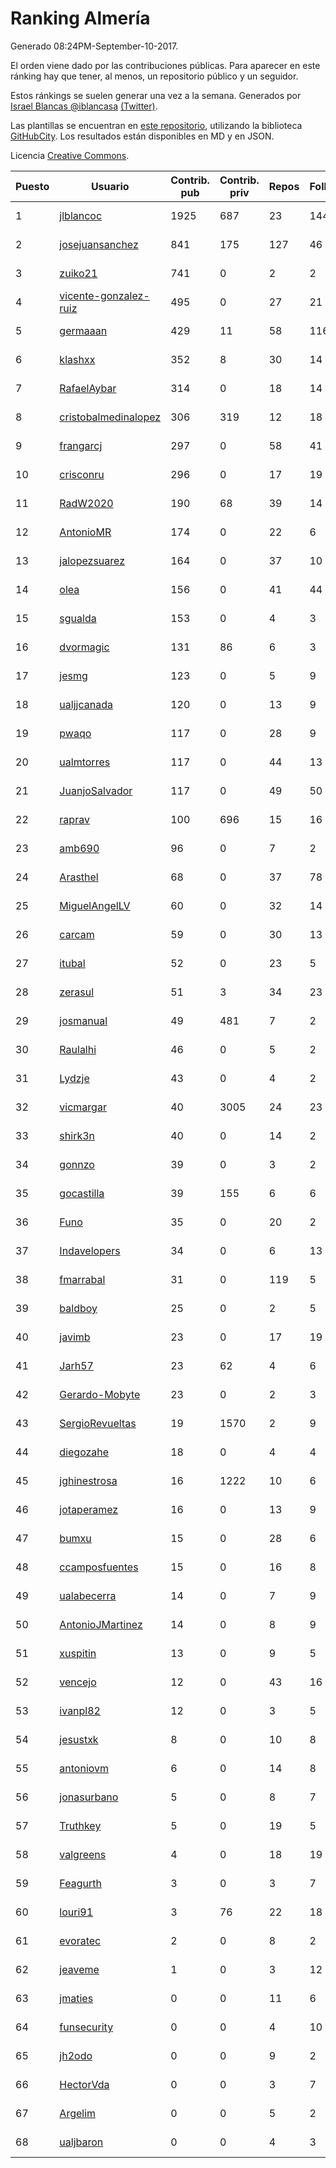 # Ranking Almería

Generado 08:24PM-September-10-2017.

El orden viene dado por las contribuciones públicas. Para aparecer en este ránking hay que tener, al menos, un repositorio público y un seguidor.

Estos ránkings se suelen generar una vez a la semana. Generados por [Israel Blancas @iblancasa](https://github.com/iblancasa/) [(Twitter)](https://twitter.com/iblancasa).

Las plantillas se encuentran en [este repositorio](https://github.com/iblancasa/GH-Spanish-Ranking), utilizando la biblioteca [GitHubCity](https://github.com/iblancasa/GitHubCity). Los resultados están disponibles en MD y en JSON.

Licencia [Creative Commons](https://creativecommons.org/licenses/by/4.0/).

| Puesto   |  Usuario  | Contrib. pub | Contrib. priv |Repos| Followers | Desde |  Avatar  |
|----------|-----------|--------------|---------------|-----|-----------|-------|----------|
|1|[jlblancoc](https://github.com/jlblancoc)|1925|687|23|144|2013-09-19|![jlblancoc](https://avatars0.githubusercontent.com/u/5497818)|
|2|[josejuansanchez](https://github.com/josejuansanchez)|841|175|127|46|2011-07-01|![josejuansanchez](https://avatars0.githubusercontent.com/u/888481)|
|3|[zuiko21](https://github.com/zuiko21)|741|0|2|2|2012-12-28|![zuiko21](https://avatars3.githubusercontent.com/u/3143243)|
|4|[vicente-gonzalez-ruiz](https://github.com/vicente-gonzalez-ruiz)|495|0|27|21|2015-01-22|![vicente-gonzalez-ruiz](https://avatars0.githubusercontent.com/u/10660795)|
|5|[germaaan](https://github.com/germaaan)|429|11|58|116|2013-09-23|![germaaan](https://avatars1.githubusercontent.com/u/5518719)|
|6|[klashxx](https://github.com/klashxx)|352|8|30|14|2010-07-28|![klashxx](https://avatars0.githubusercontent.com/u/346759)|
|7|[RafaelAybar](https://github.com/RafaelAybar)|314|0|18|14|2016-08-24|![RafaelAybar](https://avatars3.githubusercontent.com/u/21227176)|
|8|[cristobalmedinalopez](https://github.com/cristobalmedinalopez)|306|319|12|18|2015-03-05|![cristobalmedinalopez](https://avatars2.githubusercontent.com/u/11335170)|
|9|[frangarcj](https://github.com/frangarcj)|297|0|58|41|2010-09-15|![frangarcj](https://avatars1.githubusercontent.com/u/399894)|
|10|[crisconru](https://github.com/crisconru)|296|0|17|19|2013-10-09|![crisconru](https://avatars0.githubusercontent.com/u/5649085)|
|11|[RadW2020](https://github.com/RadW2020)|190|68|39|14|2014-08-24|![RadW2020](https://avatars1.githubusercontent.com/u/8538542)|
|12|[AntonioMR](https://github.com/AntonioMR)|174|0|22|6|2014-05-13|![AntonioMR](https://avatars3.githubusercontent.com/u/7569487)|
|13|[jalopezsuarez](https://github.com/jalopezsuarez)|164|0|37|10|2010-05-18|![jalopezsuarez](https://avatars2.githubusercontent.com/u/280283)|
|14|[olea](https://github.com/olea)|156|0|41|44|2009-10-18|![olea](https://avatars2.githubusercontent.com/u/141267)|
|15|[sgualda](https://github.com/sgualda)|153|0|4|3|2016-06-16|![sgualda](https://avatars3.githubusercontent.com/u/19980894)|
|16|[dvormagic](https://github.com/dvormagic)|131|86|6|3|2016-03-15|![dvormagic](https://avatars3.githubusercontent.com/u/17849198)|
|17|[jesmg](https://github.com/jesmg)|123|0|5|9|2014-06-25|![jesmg](https://avatars2.githubusercontent.com/u/7987855)|
|18|[ualjjcanada](https://github.com/ualjjcanada)|120|0|13|9|2015-04-16|![ualjjcanada](https://avatars1.githubusercontent.com/u/11983068)|
|19|[pwaqo](https://github.com/pwaqo)|117|0|28|9|2012-06-30|![pwaqo](https://avatars3.githubusercontent.com/u/1909548)|
|20|[ualmtorres](https://github.com/ualmtorres)|117|0|44|13|2012-11-21|![ualmtorres](https://avatars3.githubusercontent.com/u/2856222)|
|21|[JuanjoSalvador](https://github.com/JuanjoSalvador)|117|0|49|50|2013-07-21|![JuanjoSalvador](https://avatars1.githubusercontent.com/u/5058655)|
|22|[raprav](https://github.com/raprav)|100|696|15|16|2009-03-12|![raprav](https://avatars1.githubusercontent.com/u/62855)|
|23|[amb690](https://github.com/amb690)|96|0|7|2|2016-03-15|![amb690](https://avatars3.githubusercontent.com/u/17849212)|
|24|[Arasthel](https://github.com/Arasthel)|68|0|37|78|2010-11-14|![Arasthel](https://avatars0.githubusercontent.com/u/480955)|
|25|[MiguelAngelLV](https://github.com/MiguelAngelLV)|60|0|32|14|2011-02-25|![MiguelAngelLV](https://avatars3.githubusercontent.com/u/638110)|
|26|[carcam](https://github.com/carcam)|59|0|30|13|2012-05-01|![carcam](https://avatars2.githubusercontent.com/u/1695138)|
|27|[itubal](https://github.com/itubal)|52|0|23|5|2008-05-29|![itubal](https://avatars1.githubusercontent.com/u/11919)|
|28|[zerasul](https://github.com/zerasul)|51|3|34|23|2013-11-29|![zerasul](https://avatars1.githubusercontent.com/u/6067824)|
|29|[josmanual](https://github.com/josmanual)|49|481|7|2|2015-02-23|![josmanual](https://avatars1.githubusercontent.com/u/11162684)|
|30|[Raulalhi](https://github.com/Raulalhi)|46|0|5|2|2015-12-01|![Raulalhi](https://avatars0.githubusercontent.com/u/16103966)|
|31|[Lydzje](https://github.com/Lydzje)|43|0|4|2|2016-02-20|![Lydzje](https://avatars1.githubusercontent.com/u/17357136)|
|32|[vicmargar](https://github.com/vicmargar)|40|3005|24|23|2008-11-18|![vicmargar](https://avatars1.githubusercontent.com/u/35163)|
|33|[shirk3n](https://github.com/shirk3n)|40|0|14|2|2014-01-27|![shirk3n](https://avatars0.githubusercontent.com/u/6516842)|
|34|[gonnzo](https://github.com/gonnzo)|39|0|3|2|2015-09-30|![gonnzo](https://avatars0.githubusercontent.com/u/14915357)|
|35|[gocastilla](https://github.com/gocastilla)|39|155|6|6|2016-07-20|![gocastilla](https://avatars1.githubusercontent.com/u/20567140)|
|36|[Funo](https://github.com/Funo)|35|0|20|2|2013-09-10|![Funo](https://avatars0.githubusercontent.com/u/5426414)|
|37|[Indavelopers](https://github.com/Indavelopers)|34|0|6|13|2012-09-06|![Indavelopers](https://avatars2.githubusercontent.com/u/2288761)|
|38|[fmarrabal](https://github.com/fmarrabal)|31|0|119|5|2012-11-09|![fmarrabal](https://avatars2.githubusercontent.com/u/2758972)|
|39|[baldboy](https://github.com/baldboy)|25|0|2|5|2011-01-03|![baldboy](https://avatars3.githubusercontent.com/u/545420)|
|40|[javimb](https://github.com/javimb)|23|0|17|19|2012-02-05|![javimb](https://avatars2.githubusercontent.com/u/1410846)|
|41|[Jarh57](https://github.com/Jarh57)|23|62|4|6|2013-02-12|![Jarh57](https://avatars3.githubusercontent.com/u/3541308)|
|42|[Gerardo-Mobyte](https://github.com/Gerardo-Mobyte)|23|0|2|3|2015-12-12|![Gerardo-Mobyte](https://avatars1.githubusercontent.com/u/16266332)|
|43|[SergioRevueltas](https://github.com/SergioRevueltas)|19|1570|2|9|2014-03-12|![SergioRevueltas](https://avatars0.githubusercontent.com/u/6931657)|
|44|[diegozahe](https://github.com/diegozahe)|18|0|4|4|2016-09-02|![diegozahe](https://avatars0.githubusercontent.com/u/21882800)|
|45|[jghinestrosa](https://github.com/jghinestrosa)|16|1222|10|6|2014-03-20|![jghinestrosa](https://avatars3.githubusercontent.com/u/7010036)|
|46|[jotaperamez](https://github.com/jotaperamez)|16|0|13|9|2015-01-13|![jotaperamez](https://avatars3.githubusercontent.com/u/10507381)|
|47|[bumxu](https://github.com/bumxu)|15|0|28|6|2012-05-15|![bumxu](https://avatars0.githubusercontent.com/u/1742635)|
|48|[ccamposfuentes](https://github.com/ccamposfuentes)|15|0|16|8|2013-12-16|![ccamposfuentes](https://avatars1.githubusercontent.com/u/6200116)|
|49|[ualabecerra](https://github.com/ualabecerra)|14|0|7|9|2011-01-11|![ualabecerra](https://avatars3.githubusercontent.com/u/558072)|
|50|[AntonioJMartinez](https://github.com/AntonioJMartinez)|14|0|8|9|2013-01-30|![AntonioJMartinez](https://avatars1.githubusercontent.com/u/3426426)|
|51|[xuspitin](https://github.com/xuspitin)|13|0|9|5|2014-09-12|![xuspitin](https://avatars3.githubusercontent.com/u/8753302)|
|52|[vencejo](https://github.com/vencejo)|12|0|43|16|2013-05-11|![vencejo](https://avatars3.githubusercontent.com/u/4402394)|
|53|[ivanpl82](https://github.com/ivanpl82)|12|0|3|5|2016-04-13|![ivanpl82](https://avatars1.githubusercontent.com/u/18446323)|
|54|[jesustxk](https://github.com/jesustxk)|8|0|10|8|2014-07-01|![jesustxk](https://avatars1.githubusercontent.com/u/8038664)|
|55|[antoniovm](https://github.com/antoniovm)|6|0|14|8|2014-03-17|![antoniovm](https://avatars0.githubusercontent.com/u/6975327)|
|56|[jonasurbano](https://github.com/jonasurbano)|5|0|8|7|2011-07-31|![jonasurbano](https://avatars0.githubusercontent.com/u/950088)|
|57|[Truthkey](https://github.com/Truthkey)|5|0|19|5|2011-01-15|![Truthkey](https://avatars2.githubusercontent.com/u/565739)|
|58|[valgreens](https://github.com/valgreens)|4|0|18|19|2011-07-08|![valgreens](https://avatars1.githubusercontent.com/u/903263)|
|59|[Feagurth](https://github.com/Feagurth)|3|0|3|7|2013-11-21|![Feagurth](https://avatars0.githubusercontent.com/u/6003799)|
|60|[louri91](https://github.com/louri91)|3|76|22|18|2014-11-16|![louri91](https://avatars2.githubusercontent.com/u/9786318)|
|61|[evoratec](https://github.com/evoratec)|2|0|8|2|2010-11-21|![evoratec](https://avatars0.githubusercontent.com/u/490450)|
|62|[jeaveme](https://github.com/jeaveme)|1|0|3|12|2014-04-17|![jeaveme](https://avatars0.githubusercontent.com/u/7329741)|
|63|[jmaties](https://github.com/jmaties)|0|0|11|6|2009-07-30|![jmaties](https://avatars3.githubusercontent.com/u/110144)|
|64|[funsecurity](https://github.com/funsecurity)|0|0|4|10|2014-03-30|![funsecurity](https://avatars2.githubusercontent.com/u/7109970)|
|65|[jh2odo](https://github.com/jh2odo)|0|0|9|2|2014-05-06|![jh2odo](https://avatars3.githubusercontent.com/u/7497387)|
|66|[HectorVda](https://github.com/HectorVda)|0|0|3|7|2014-06-04|![HectorVda](https://avatars2.githubusercontent.com/u/7792924)|
|67|[Argelim](https://github.com/Argelim)|0|0|5|2|2014-08-11|![Argelim](https://avatars1.githubusercontent.com/u/8420048)|
|68|[ualjbaron](https://github.com/ualjbaron)|0|0|4|3|2016-02-01|![ualjbaron](https://avatars3.githubusercontent.com/u/17000909)|
